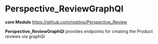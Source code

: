 # Perspective_ReviewGraphQl

**core Module** https://github.com/rostilos/Perspective_Review


**Perspective_ReviewGraphQl** provides endpoints for creating the Product reviews via graphQl
